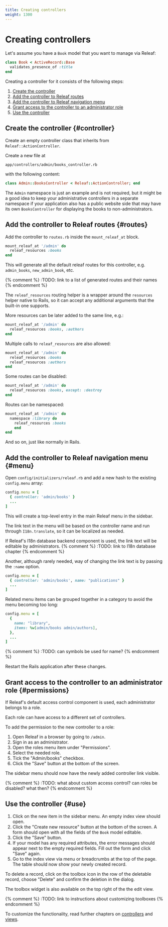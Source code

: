 ```yaml
---
title: Creating controllers
weight: 1300
---
```


# Creating controllers

Let's assume you have a `Book` model that you want to manage via Releaf:

```ruby
class Book < ActiveRecord::Base
  validates_presence_of :title
end
```

Creating a controller for it consists of the following steps:

1. [Create the controller](#controller)
2. [Add the controller to Releaf routes](#routes)
3. [Add the controller to Releaf navigation menu](#menu)
4. [Grant access to the controller to an administrator role](#permissions)
5. [Use the controller](#use)

## Create the controller {#controller}

Create an empty controller class that inherits from `Releaf::ActionController`.

Create a new file at

```
app/controllers/admin/books_controller.rb
```

with the following content:

```ruby
class Admin::BooksController < Releaf::ActionController; end
```

The `Admin` namespace is just an example and is not required, but it might be a good idea to keep your administrative controllers in a separate namespace if your application also has a public website side that may have its own `BooksController` for displaying the books to non-administrators.

## Add the controller to Releaf routes {#routes}

Add the controller to `routes.rb` inside the `mount_releaf_at` block.

```ruby
mount_releaf_at '/admin' do
  releaf_resources :books
end
```

This will generate all the default releaf routes for this controller, e.g. `admin_books`, `new_admin_book`, etc.

{% comment %} :TODO: link to a list of generated routes and their names {% endcomment %}

The `releaf_resources` routing helper is a wrapper around the `resources` helper native to Rails, so it can accept any additional arguments that the built-in one supports.

More resources can be later added to the same line, e.g.:

```ruby
mount_releaf_at '/admin' do
  releaf_resources :books, :authors
end
```

Multiple calls to `releaf_resources` are also allowed:

```ruby
mount_releaf_at '/admin' do
  releaf_resources :books
  releaf_resources :authors
end
```

Some routes can be disabled:

```ruby
mount_releaf_at '/admin' do
  releaf_resources :books, except: :destroy
end
```

Routes can be namespaced:

```ruby
mount_releaf_at '/admin' do
  namespace :library do
    releaf_resources :books
    end
end
```

And so on, just like normally in Rails.

## Add the controller to Releaf navigation menu {#menu}

Open `config/initializers/releaf.rb` and add a new hash to the existing `config.menu` array:

```ruby
config.menu = [
  { controller: 'admin/books' }
  ...
]
```


This will create a top-level entry in the main Releaf menu in the sidebar.

The link text in the menu will be based on the controller name and run through `I18n.translate`, so it can be localized as needed.

If Releaf's I18n database backend component is used, the link text will be editable by administrators.
{% comment %} :TODO: link to I18n database chapter {% endcomment %}

Another, although rarely needed, way of changing the link text is by passing the `:name` option.

```ruby
config.menu = [
  { controller: 'admin/books', name: "publications" }
  ...
]
```

Related menu items can be grouped together in a category to avoid the menu becoming too long:

```ruby
config.menu = [
  {
    name: "library",
    items: %w[admin/books admin/authors],
  },
  ...
]
```
{% comment %} :TODO: can symbols be used for name? {% endcomment %}

Restart the Rails application after these changes.

## Grant access to the controller to an administrator role {#permissions}

If Releaf's default access control component is used, each administrator belongs to a role.

Each role can have access to a different set of controllers.

To add the permission to the new controller to a role:

1. Open Releaf in a browser by going to `/admin`.
2. Sign in as an administrator.
3. Open the roles menu item under "Permissions".
4. Select the needed role.
5. Tick the "Admin/books" checkbox.
6. Click the "Save" button at the bottom of the screen.

The sidebar menu should now have the newly added controller link visible.

{% comment %} :TODO: what about custom access control? can roles be disabled? what then? {% endcomment %}

## Use the controller {#use}

1. Click on the new item in the sidebar menu. An empty index view should open.
2. Click the "Create new resource" button at the bottom of the screen. A form should open with all the fields of the `Book` model editable.
3. Click the "Save" button.
4. If your model has any required attributes, the error messages should appear next to the empty required fields. Fill out the form and click "Save" again.
5. Go to the index view via menu or breadcrumbs at the top of the page. The table should now show your newly created record.

To delete a record, click on the toolbox icon in the row of the deletable record, choose "Delete" and confirm the deletion in the dialog.

The toolbox widget is also available on the top right of the the edit view.

{% comment %} :TODO: link to instructions about customizing toolboxes {% endcomment %}

To customize the functionality, read further chapters on [controllers](controllers.html) and [views](views.html).



















